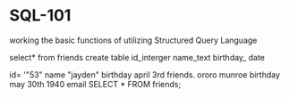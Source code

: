 # SQL-101
working the basic functions of  utilizing  Structured Query Language 





select*
from friends
create  table 
id_interger
name_text
birthday_ date

id= '"53"
name "jayden"
birthday april 3rd
friends. ororo munroe
birthday may 30th 1940
email
SELECT * 
FROM friends;
